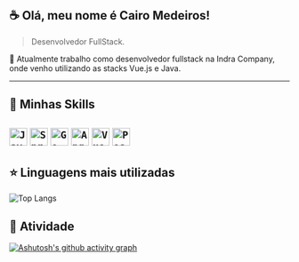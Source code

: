 ## :coffee: Olá, meu nome é <strong>Cairo Medeiros!</strong>

> Desenvolvedor FullStack.

🔭 Atualmente trabalho como desenvolvedor fullstack na Indra Company, onde venho utilizando as stacks Vue.js e Java.


----

## 🚀 Minhas Skills

<code><img height="32" src="https://img.shields.io/badge/Java-ED8B00?style=for-the-badge&logo=java&logoColor=white" alt="Java"/></code>
<code><img height="32" src="https://img.shields.io/badge/Spring_Boot-F2F4F9?style=for-the-badge&logo=spring-boot" alt="Spring Boot"/></code>
<code><img height="32" src="https://img.shields.io/badge/go-%2300ADD8.svg?style=for-the-badge&logo=go&logoColor=white" alt="Go"/></code>
<code><img height="32" src="https://img.shields.io/badge/Angular-DD0031?style=for-the-badge&logo=angular&logoColor=white" alt="Angular"/></code>
<code><img height="32" src="https://img.shields.io/badge/Vue.js-35495E?style=for-the-badge&logo=vuedotjs&logoColor=4FC08D" alt="Vue"/></code>
<code><img height="32" src="https://img.shields.io/badge/PostgreSQL-316192?style=for-the-badge&logo=postgresql&logoColor=white" alt="PostegreSQL"/></code>
---

## ⭐ Linguagens mais utilizadas
![Top Langs](https://github-readme-stats.vercel.app/api/top-langs/?username=cairomedeiros&layout=compact&theme=tokyonight)

## :robot: Atividade
[![Ashutosh's github activity graph](https://github-readme-activity-graph.vercel.app/graph?username=cairomedeiros&bg_color=030707&color=42d9ff&line=42d9ff&point=7c7e7e&area=true&hide_border=true)](https://github.com/ashutosh00710/github-readme-activity-graph)
